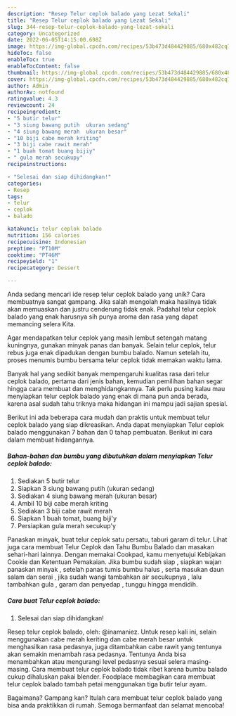 ```yaml
---
description: "Resep Telur ceplok balado yang Lezat Sekali"
title: "Resep Telur ceplok balado yang Lezat Sekali"
slug: 344-resep-telur-ceplok-balado-yang-lezat-sekali
category: Uncategorized
date: 2022-06-05T14:15:00.698Z
image: https://img-global.cpcdn.com/recipes/53b473d484429885/680x482cq70/telur-ceplok-balado-foto-resep-utama.jpg
hideToc: false
enableToc: true
enableTocContent: false
thumbnail: https://img-global.cpcdn.com/recipes/53b473d484429885/680x482cq70/telur-ceplok-balado-foto-resep-utama.jpg
cover: https://img-global.cpcdn.com/recipes/53b473d484429885/680x482cq70/telur-ceplok-balado-foto-resep-utama.jpg
author: Admin
authorAv: notfound
ratingvalue: 4.3
reviewcount: 24
recipeingredient:
- "5 butir telur"
- "3 siung bawang putih  ukuran sedang"
- "4 siung bawang merah  ukuran besar"
- "10 biji cabe merah kriting"
- "3 biji cabe rawit merah"
- "1 buah tomat buang bijiy"
- " gula merah secukupy"
recipeinstructions:

- "Selesai dan siap dihidangkan!"
categories:
- Resep
tags:
- telur
- ceplok
- balado

katakunci: telur ceplok balado 
nutrition: 156 calories
recipecuisine: Indonesian
preptime: "PT10M"
cooktime: "PT46M"
recipeyield: "1"
recipecategory: Dessert

---
```





Anda sedang mencari ide resep telur ceplok balado yang unik? Cara membuatnya sangat gampang. Jika salah mengolah maka hasilnya tidak akan memuaskan dan justru cenderung tidak enak. Padahal telur ceplok balado yang enak harusnya sih punya aroma dan rasa yang dapat memancing selera Kita.





Agar mendapatkan telur ceplok yang masih lembut setengah matang kuningnya, gunakan minyak panas dan banyak. Selain telur ceplok, telur rebus juga enak dipadukan dengan bumbu balado. Namun setelah itu, proses menumis bumbu bersama telur ceplok tidak memakan waktu lama.

Banyak hal yang sedikit banyak mempengaruhi kualitas rasa dari telur ceplok balado, pertama dari jenis bahan, kemudian pemilihan bahan segar hingga cara membuat dan menghidangkannya. Tak perlu pusing kalau mau menyiapkan telur ceplok balado yang enak di mana pun anda berada, karena asal sudah tahu triknya maka hidangan ini mampu jadi sajian spesial.






Berikut ini ada beberapa cara mudah dan praktis untuk membuat telur ceplok balado yang siap dikreasikan. Anda dapat menyiapkan Telur ceplok balado menggunakan 7 bahan dan 0 tahap pembuatan. Berikut ini cara dalam membuat hidangannya.

<!--inarticleads1-->

##### Bahan-bahan dan bumbu yang dibutuhkan dalam menyiapkan Telur ceplok balado:

1. Sediakan 5 butir telur
1. Siapkan 3 siung bawang putih  (ukuran sedang)
1. Sediakan 4 siung bawang merah  (ukuran besar)
1. Ambil 10 biji cabe merah kriting
1. Sediakan 3 biji cabe rawit merah
1. Siapkan 1 buah tomat, buang biji&#39;y
1. Persiapkan  gula merah secukup&#39;y


Panaskan minyak, buat telur ceplok satu persatu, taburi garam di telur. Lihat juga cara membuat Telur Ceplok dan Tahu Bumbu Balado dan masakan sehari-hari lainnya. Dengan memakai Cookpad, kamu menyetujui Kebijakan Cookie dan Ketentuan Pemakaian. Jika bumbu sudah siap , siapkan wajan panaskan minyak , setelah panas tumis bumbu halus , serta masukan daun salam dan serai , jika sudah wangi tambahkan air secukupnya , lalu tambahkan gula , garam dan penyedap , tunggu hingga mendidih. 

<!--inarticleads2-->

##### Cara buat Telur ceplok balado:


1. Selesai dan siap dihidangkan!

Resep telur ceplok balado, oleh: @inamaniez. Untuk resep kali ini, selain menggunakan cabe merah keriting dan cabe merah besar untuk menghasilkan rasa pedasnya, juga ditambahkan cabe rawit yang tentunya akan semakin menambah rasa pedasnya. Tentunya Anda bisa menambahkan atau mengurangi level pedasnya sesuai selera masing-masing. Cara membuat telur ceplok balado tidak ribet karena bumbu balado cukup dihaluskan pakai blender. Foodplace membagikan cara membuat telur ceplok balado tambah petai menggunakan tiga butir telur ayam. 

Bagaimana? Gampang kan? Itulah cara membuat telur ceplok balado yang bisa anda praktikkan di rumah. Semoga bermanfaat dan selamat mencoba!
